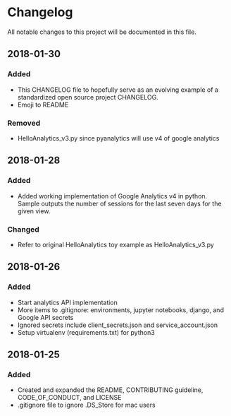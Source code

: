 # Changelog
All notable changes to this project will be documented in this file.

## 2018-01-30
### Added
- This CHANGELOG file to hopefully serve as an evolving example of a standardized open source project CHANGELOG.
- Emoji to README

### Removed
- HelloAnalytics_v3.py since pyanalytics will use v4 of google analytics

## 2018-01-28
### Added
- Added working implementation of Google Analytics v4 in python. Sample outputs the number of sessions for the last seven days for the given view.

### Changed
- Refer to original HelloAnalytics toy example as HelloAnalytics_v3.py

## 2018-01-26
### Added
- Start analytics API implementation
- More items to .gitignore: environments, jupyter notebooks, django, and Google API secrets
- Ignored secrets include client_secrets.json and service_account.json
- Setup virtualenv (requirements.txt) for python3

## 2018-01-25
### Added
- Created and expanded the README, CONTRIBUTING guideline, CODE_OF_CONDUCT, and LICENSE
- .gitignore file to ignore .DS_Store for mac users
